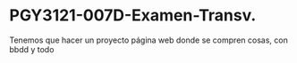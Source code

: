 # PGY3121-007D-Examen-Transv.
Tenemos que hacer un proyecto página web donde se compren cosas, con bbdd y todo
